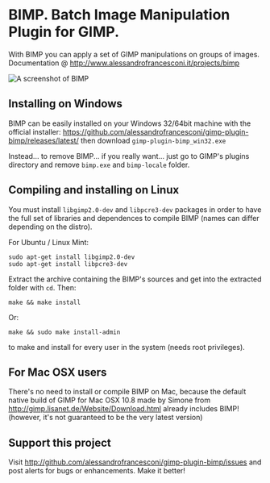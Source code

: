 BIMP. Batch Image Manipulation Plugin for GIMP.
===============================================

With BIMP you can apply a set of GIMP manipulations on groups of images.
Documentation @ http://www.alessandrofrancesconi.it/projects/bimp

![A screenshot of BIMP](http://www.alessandrofrancesconi.it/projects/bimp/images/bimp-main.jpg)

Installing on Windows
---------------------

BIMP can be easily installed on your Windows 32/64bit machine with the 
official installer: https://github.com/alessandrofrancesconi/gimp-plugin-bimp/releases/latest/
then download `gimp-plugin-bimp_win32.exe`

Instead... to remove BIMP... if you really want... just go to GIMP's plugins directory and remove 
`bimp.exe` and `bimp-locale` folder.


Compiling and installing on Linux
-----------------------------------------

You must install `libgimp2.0-dev` and `libpcre3-dev` packages in order to have 
the full set of libraries and dependences to compile BIMP (names can differ depending on the distro).

For Ubuntu / Linux Mint:

	sudo apt-get install libgimp2.0-dev
	sudo apt-get install libpcre3-dev

Extract the archive containing the BIMP's sources and get into the extracted folder with `cd`. Then:

	make && make install
	
Or:

	make && sudo make install-admin

to make and install for every user in the system (needs root privileges).


For Mac OSX users
-----------------
There's no need to install or compile BIMP on Mac, because the default native build of GIMP for Mac OSX 10.8 
made by Simone from http://gimp.lisanet.de/Website/Download.html already includes BIMP!
(however, it's not guaranteed to be the very latest version)


Support this project
--------------------

Visit http://github.com/alessandrofrancesconi/gimp-plugin-bimp/issues
and post alerts for bugs or enhancements. Make it better!
